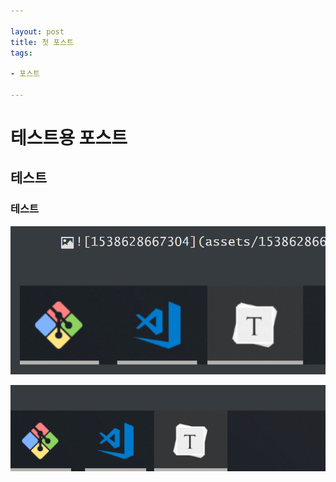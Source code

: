 ```yaml
---

layout: post
title: 첫 포스트
tags:

- 포스트

---
```


# 테스트용 포스트

## 테스트

### 테스트

![1538628821617](../assets/img/1538628821617.png)

![1538628667304](assets/1538628667304.png)